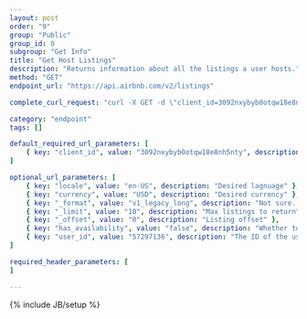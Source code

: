 ```yaml
---
layout: post
order: "9"
group: "Public"
group_id: 0
subgroup: "Get Info"
title: "Get Host Listings"
description: "Returns information about all the listings a user hosts."
method: "GET"
endpoint_url: "https://api.airbnb.com/v2/listings"

complete_curl_request: "curl -X GET -d \"client_id=3092nxybyb0otqw18e8nh5nty\" -d \"locale=en-US\" -d \"currency=USD\" -d \"_format=v1_legacy_long\" -d \"_limit=10\" -d \"_offset=0\" -d \"has_availability=false\" -d \"user_id=57297136\" https://api.airbnb.com/v2/listings"

category: "endpoint"
tags: []

default_required_url_parameters: [
	{ key: "client_id", value: "3092nxybyb0otqw18e8nh5nty", description: "API Key" }
]

optional_url_parameters: [
	{ key: "locale", value: "en-US", description: "Desired lagnuage" },
	{ key: "currency", value: "USD", description: "Desired currency" },
	{ key: "_format", value: "v1_legacy_long", description: "Not sure..." },
	{ key: "_limit", value: "10", description: "Max listings to return" },
	{ key: "_offset", value: "0", description: "Listing offset" },
	{ key: "has_availability", value: "false", description: "Whether to show listings that are currently active or not" },
	{ key: "user_id", value: "57297136", description: "The ID of the user whose listings you'd like to get" }
]

required_header_parameters: [
]

---
```

{% include JB/setup %}
